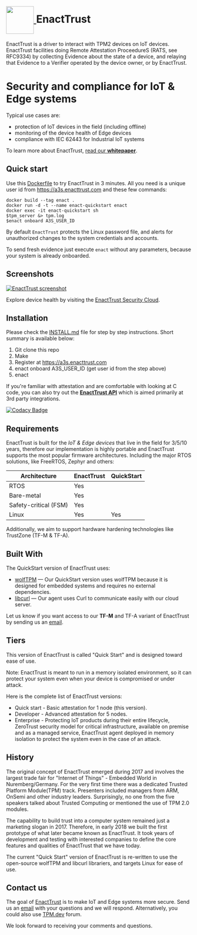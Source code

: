<h1><a href="https://www.enacttrust.com/">
  <img src="https://blog.enacttrust.com/assets/images/logo/enact-logo.png" width="75px" style="vertical-align:middle" style="float:left">
</a>EnactTrust</h1>

EnactTrust is a driver to interact with TPM2 devices on IoT devices.
EnactTrust facilities doing Remote Attestation ProceedureS (RATS, see RFC9334) by collecting Evidence about the state of a device, and relaying that Evidence to a Verifier operated by the device owner, or by EnactTrust.

# Security and compliance for IoT & Edge systems

Typical use cases are:
- protection of IoT devices in the field (including offline)
- monitoring of the device health of Edge devices
- compliance with IEC 62443 for Industrial IoT systems

To learn more about EnactTrust, [read our **whitepaper**](https://enact-public.s3.eu-west-1.amazonaws.com/STMicroelectronics+-+EnactTrust+-+Whitepaper+-+Embedded+World+2022.pdf).

## Quick start

Use this [Dockerfile](Dockerfile) to try EnactTrust in 3 minutes. All you need is a unique user id from https://a3s.enacttrust.com and these few commands:

```
docker build --tag enact .
docker run -d -t --name enact-quickstart enact
docker exec -it enact-quickstart sh
$tpm_server &> tpm.log
$enact onboard A3S_USER_ID
```

By default `EnactTrust` protects the Linux password file, and alerts for unauthorized changes to the system credentials and accounts.

To send fresh evidence just execute `enact` without any parameters, because your system is already onboarded.

## Screenshots

<a href="https://www.enacttrust.com/ew2022"><img alt="EnactTrust screenshot" src="https://uploads-ssl.webflow.com/62ac647209e552092604784f/62af56eae7ad8f51ef298187_enact-dashboard-ew2022.png"></a>

Explore device health by visiting the [EnactTrust Security Cloud](https://a3s.enacttrust.com).

## Installation

Please check the [INSTALL.md](INSTALL.md) file for step by step instructions. Short summary is available below:

1. Git clone this repo
1. Make
1. Register at https://a3s.enacttrust.com 
1. enact onboard A3S_USER_ID (get user id from the step above)
1. enact

If you're familiar with attestation and are comfortable with looking at C code, you can also try out the [**EnactTrust API**](enact-api.c) which is aimed primarily at 3rd party integrations.

[![Codacy Badge](https://app.codacy.com/project/badge/Grade/6129df878b364f9ca7c09d72ffe852bf)](https://www.codacy.com/gh/EnactTrust/enact/dashboard?utm_source=github.com&amp;utm_medium=referral&amp;utm_content=EnactTrust/enact&amp;utm_campaign=Badge_Grade)

## Requirements

EnactTrust is built for the *IoT & Edge devices* that live in the field for 3/5/10 years, therefore our implementation is highly portable and EnactTrust supports the most popular firmware architectures. Including the major RTOS solutions, like FreeRTOS, Zephyr and others:

| Architecture          | EnactTrust   | QuickStart   |
| --------------------- | ------------ | ------------ |
| RTOS                  | Yes          |              |
| Bare-metal            | Yes          |              |
| Safety-critical (FSM) | Yes          |              |
| Linux                 | Yes          | Yes          |

Additionally, we aim to support hardware hardening technologies like TrustZone (TF-M & TF-A).

## Built With

The QuickStart version of EnactTrust uses:
- [wolfTPM](https://github.com/wolfssl/wolfTPM) &mdash; Our QuickStart version uses wolfTPM because it is designed for embedded systems and requires no external dependencies.
- [libcurl](https://github.com/curl/curl) &mdash; Our agent uses Curl to communicate easily with our cloud server.

Let us know if you want access to our **TF-M** and TF-A variant of EnactTrust by sending us an [email](mailto:info@enacttrust.com).

## Tiers

This version of EnactTrust is called "Quick Start" and is designed toward ease of use.

Note: EnactTrust is meant to run in a memory isolated environment, so it can protect your system even when your device is compromised or under attack.

Here is the complete list of EnactTrust versions:

- Quick start - Basic attestation for 1 node (this version).
- Developer - Advanced attestation for 5 nodes.
- Enterprise - Protecting IoT products during their entire lifecycle, ZeroTrust security model for critical infrastructure, available on premise and as a managed service, EnactTrust agent deployed in memory isolation to protect the system even in the case of an attack.

## History

The original concept of EnactTrust emerged during 2017 and involves the largest trade fair for "Internet of Things" - Embedded World in Nuremberg/Germany. For the very first time there was a dedicated Trusted Platform Module(TPM) track. Presenters included managers from ARM, OnSemi and other industry leaders. Surprisingly, no one from the five speakers talked about Trusted Computing or mentioned the use of TPM 2.0 modules.

The capability to build trust into a computer system remained just a marketing slogan in 2017. Therefore, in early 2018 we built the first prototype of what later became known as EnactTrust. It took years of development and testing with interested companies to define the core features and qualities of EnactTrust that we have today.

The current "Quick Start" version of EnactTrust is re-written to use the open-source wolfTPM and libcurl librariers, and targets Linux for ease of use.

## Contact us

The goal of [EnactTrust](https://www.enacttrust.com "EnactTrust website") is to make IoT and Edge systems more secure. Send us an [email](mailto:support@enacttrust.com "contact us over email") with your questions and we will respond. Alternatively, you could also use [TPM.dev](https://www.tpm.dev "TPM.dev community forum") forum. 

We look forward to receiving your comments and questions.

